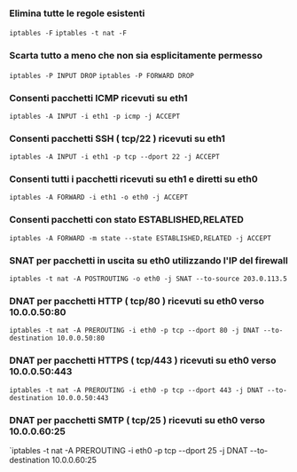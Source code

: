 ### Elimina tutte le regole esistenti
`iptables -F`
`iptables -t nat -F`

### Scarta tutto a meno che non sia esplicitamente permesso
`iptables -P INPUT DROP`
`iptables -P FORWARD DROP`

### Consenti pacchetti ICMP ricevuti su eth1
`iptables -A INPUT -i eth1 -p icmp -j ACCEPT`

### Consenti pacchetti SSH ( tcp/22 ) ricevuti su eth1
`iptables -A INPUT -i eth1 -p tcp --dport 22 -j ACCEPT`

### Consenti tutti i pacchetti ricevuti su eth1 e diretti su eth0
`iptables -A FORWARD -i eth1 -o eth0 -j ACCEPT`

### Consenti pacchetti con stato ESTABLISHED,RELATED
`iptables -A FORWARD -m state --state ESTABLISHED,RELATED -j ACCEPT`

### SNAT per pacchetti in uscita su eth0 utilizzando l'IP del firewall
`iptables -t nat -A POSTROUTING -o eth0 -j SNAT --to-source 203.0.113.5`

### DNAT per pacchetti HTTP ( tcp/80 ) ricevuti su eth0 verso 10.0.0.50:80
`iptables -t nat -A PREROUTING -i eth0 -p tcp --dport 80 -j DNAT --to-destination 10.0.0.50:80`

### DNAT per pacchetti HTTPS ( tcp/443 ) ricevuti su eth0 verso 10.0.0.50:443
`iptables -t nat -A PREROUTING -i eth0 -p tcp --dport 443 -j DNAT --to-destination 10.0.0.50:443`

### DNAT per pacchetti SMTP ( tcp/25 ) ricevuti su eth0 verso 10.0.0.60:25
`iptables -t nat -A PREROUTING -i eth0 -p tcp --dport 25 -j DNAT --to-destination 10.0.0.60:25